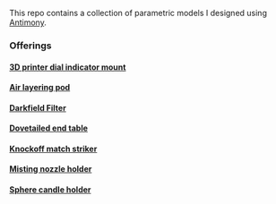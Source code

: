 This repo contains a collection of parametric models I designed using [Antimony](https://github.com/mkeeter/antimony).

### Offerings

#### [3D printer dial indicator mount](./dial_indicator_mount)

#### [Air layering pod](./air_layerer)

#### [Darkfield Filter](./darkfield_filter)

#### [Dovetailed end table](./dovetailed_end_table)

#### [Knockoff match striker](./match_striker)

#### [Misting nozzle holder](./mister_holder)

#### [Sphere candle holder](./sphere_candle_holder)
